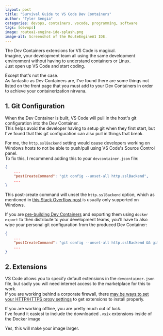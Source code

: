 ```yaml
---
layout: post
title: "Survival Guide to VS Code Dev Containers"
author: "Tyler Sengia"
categories: devops, containers, vscode, programming, software
tags: [devops]
image: routea1-engine-ide-splash.png
image-alt: Screenshot of the RouteEngineA1 IDE.
---
```


The Dev Containers extensions for VS Code is magical.  
Imagine, your development team all using the same development environment without having to understand containers or Linux.  
Just open up VS Code and start coding.  

Except that's not the case.  
As fantastic as Dev Containers are, I've found there are some things not listed on the front page that you must add to your Dev Containers in order to achieve your containerization nirvana.

## 1. Git Configuration
When the Dev Container is built, VS Code will pull in the host's git configuration into the Dev Container.  
This helps avoid the developer having to setup git when they first start, but I've found that this git configuration can also pull in things that break.  

For me, the `http.sslBackend` setting would cause developers working on Windows hosts to not be able to push/pull using VS Code's Source Control panel.  
To fix this, I recommend adding this to your `devcontainer.json` file:  
```json
{
    ...
    "postCreateCommand": "git config --unset-all http.sslBackend",
    ...
}
```

This post-create command will unset the `http.sslBackend` option, which as mentioned in [this Stack Overflow post](https://stackoverflow.com/a/66863477) is usually only supported on Windows.

If you are [pre-building Dev Containers](https://code.visualstudio.com/docs/devcontainers/devcontainer-cli#_prebuilding) and exporting them using `docker export` to then distribute to your development teams, you'll have to also wipe your personal git configuration from the produced Dev Container:
```json
{
    ...
    "postCreateCommand": "git config --unset-all http.sslBackend && git config --unset-all user.name && git config --unset-all user.email",
    ...
}
```

## 2. Extensions
VS Code allows you to specify default extensions in the `devcontainer.json` file, but sadly you will need internet access to the marketplace for this to work.  
If you are working behind a corporate firewall, there [may be ways to set your HTTP/HTTPS proxy settings](https://stackoverflow.com/questions/55992660/) to get extensions to install properly.

If you are working offline, you are pretty much out of luck.  
I've found it easiest to include the downloaded `.vsix` extensions inside of the Docker image

Yes, this will make your image larger.